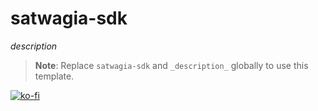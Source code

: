 # satwagia-sdk

_description_

> **Note**:
> Replace `satwagia-sdk` and `_description_` globally to use this template.

[![ko-fi](https://ko-fi.com/img/githubbutton_sm.svg)](https://ko-fi.com/E1E519XS7W)
